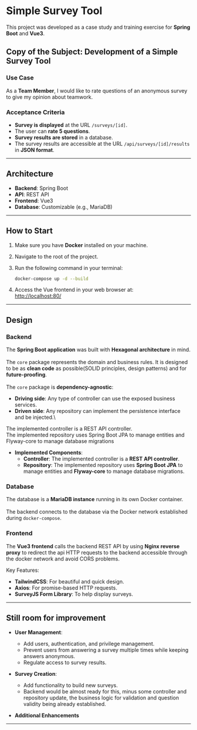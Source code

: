 # Simple Survey Tool

This project was developed as a case study and training exercise for **Spring Boot** and **Vue3**.

## Copy of the Subject: Development of a Simple Survey Tool

### Use Case

As a **Team Member**, I would like to rate questions of an anonymous survey to give my opinion about teamwork.

### Acceptance Criteria

- **Survey is displayed** at the URL `/surveys/[id]`.
- The user can **rate 5 questions**.
- **Survey results are stored** in a database.
- The survey results are accessible at the URL `/api/surveys/[id]/results` in **JSON format**.

---

## Architecture

- **Backend**: Spring Boot
- **API**: REST API
- **Frontend**: Vue3
- **Database**: Customizable (e.g., MariaDB)

---

## How to Start

1. Make sure you have **Docker** installed on your machine.
2. Navigate to the root of the project.
3. Run the following command in your terminal:

   ```bash
   docker-compose up -d --build
   ```

4. Access the Vue frontend in your web browser at:  
   [http://localhost:80/](http://localhost:80/)

---

## Design

### Backend

The **Spring Boot application** was built with **Hexagonal architecture** in mind.\
\
The `core` package represents the domain and business rules. It is designed to be as **clean code** as possible(SOLID principles, design patterns) and for **future-proofing**.\
\
The `core` package is **dependency-agnostic**:
- **Driving side**: Any type of controller can use the exposed business services.
- **Driven side**: Any repository can implement the persistence interface and be injected.\

The implemented controller is a REST API controller.\
The implemented repository uses Spring Boot JPA to manage entities and Flyway-core to manage database migrations

- **Implemented Components**:
  - **Controller**: The implemented controller is a **REST API controller**.
  - **Repository**: The implemented repository uses **Spring Boot JPA** to manage entities and **Flyway-core** to manage database migrations.

### Database

The database is a **MariaDB instance** running in its own Docker container.\
\
The backend connects to the database via the Docker network established during `docker-compose`.

### Frontend

The **Vue3 frontend** calls the backend REST API by using **Nginx reverse proxy** to redirect the api HTTP requests to the backend accessible through the docker network and avoid CORS problems.

Key Features:
- **TailwindCSS**: For beautiful and quick design.
- **Axios**: For promise-based HTTP requests.
- **SurveyJS Form Library**: To help display surveys.

---

## Still room for improvement

- **User Management**:
  - Add users, authentication, and privilege management.
  - Prevent users from answering a survey multiple times while keeping answers anonymous.
  - Regulate access to survey results.

- **Survey Creation**:
  - Add functionality to build new surveys.
  - Backend would be almost ready for this, minus some controller and repository update, the business logic for validation and question validity being already established.

- **Additional Enhancements**

---

